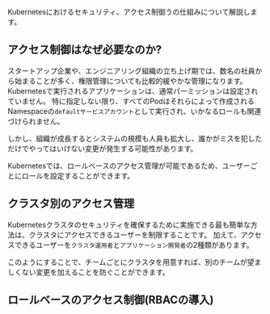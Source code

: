 




Kubernetesにおけるセキュリティ、アクセス制御うの仕組みについて解説します。



## アクセス制御はなぜ必要なのか?

スタートアップ企業や、エンジニアリング組織の立ち上げ期では、数名の社員から始まることが多く、権限管理についても比較的緩やかな管理になります。
Kubernetesで実行されるアプリケーションは、通常パーミッションは設定されていません。
特に指定しない限り、すべてのPodはそれらによって作成されるNamespaceの`defaultサービスアカウント`として実行され、いかなるロールも関連づけられません。


しかし、組織が成長するとシステムの規模も人員も拡大し、誰かがミスを犯しただけでやってはいけない変更が発生する可能性があります。

Kubernetesでは、ロールベースのアクセス管理が可能であるため、ユーザーごとにロールを設定することができます。


## クラスタ別のアクセス管理

Kubernetesクラスタのセキュリティを確保するために実施できる最も簡単な方法は、クラスタにアクセスできるユーザーを制限することです。
加えて、アクセスできるユーザーを`クラスタ運用者`と`アプリケーション開発者`の2種類があります。

このようにすることで、チームごとにクラスタを用意すれば、別のチームが望ましくない変更を加えることを防ぐことができます。


## ロールベースのアクセス制御(RBACの導入)



































































































